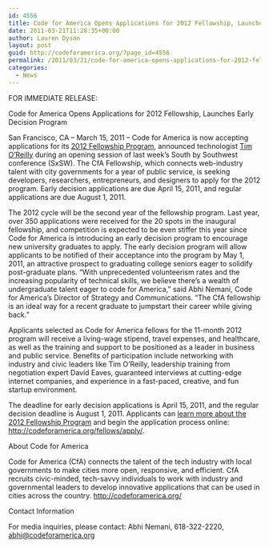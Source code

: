 ```yaml
---
id: 4556
title: Code for America Opens Applications for 2012 Fellowship, Launches Early Decision Program
date: 2011-03-21T11:28:35+00:00
author: Lauren Dyson
layout: post
guid: http://codeforamerica.org/?page_id=4556
permalink: /2011/03/21/code-for-america-opens-applications-for-2012-fellowship-launches-early-decision-program/
categories:
  - News
---
```

FOR IMMEDIATE RELEASE:
  
Code for America Opens Applications for 2012 Fellowship, Launches Early Decision Program

San Francisco, CA – March 15, 2011 – Code for America is now accepting applications for its [2012 Fellowship Program](http://www.codeforamerica.org/fellows/), announced technologist [Tim O’Reilly](http://blogs.forbes.com/davidewalt/2011/03/11/tim-oreilly-speaks-at-sxsw/) during an opening session of last week’s South by Southwest conference (SxSW). The CfA Fellowship, which connects web-industry talent with city governments for a year of public service, is seeking developers, researchers, entrepreneurs, and designers to apply for the 2012 program. Early decision applications are due April 15, 2011, and regular applications are due August 1, 2011.

The 2012 cycle will be the second year of the fellowship program. Last year, over 350 applications were received for the 20 spots in the inaugural fellowship, and competition is expected to be even stiffer this year since Code for America is introducing an early decision program to encourage new university graduates to apply. The early decision program will allow applicants to be notified of their acceptance into the program by May 1, 2011, an attractive prospect to graduating college seniors eager to solidify post-graduate plans. “With unprecedented volunteerism rates and the increasing popularity of technical skills, we believe there’s a wealth of undergraduate talent eager to code for America,” said Abhi Nemani, Code for America’s Director of Strategy and Communications. “The CfA fellowship is an ideal way for a recent graduate to jumpstart their career while giving back.”

Applicants selected as Code for America fellows for the 11-month 2012 program will receive a living-wage stipend, travel expenses, and healthcare, as well as the training and support to be positioned as a leader in business and public service. Benefits of participation include networking with industry and civic leaders like Tim O’Reilly, leadership training from negotiation expert David Eaves, guaranteed interviews at cutting-edge internet companies, and experience in a fast-paced, creative, and fun startup environment.

The deadline for early decision applications is April 15, 2011, and the regular decision deadline is August 1, 2011. Applicants can [learn more about the 2012 Fellowship Program](http://codeforamerica.org/fellows/) and begin the application process online: <http://codeforamerica.org/fellows/apply/>.

About Code for America
  
Code for America (CfA) connects the talent of the tech industry with local governments to make cities more open, responsive, and efficient. CfA recruits civic-minded, tech-savvy individuals to work with industry and governmental leaders to develop innovative applications that can be used in cities across the country. <http://codeforamerica.org/>

Contact Information
  
For media inquiries, please contact: Abhi Nemani, 618-322-2220, abhi@codeforamerica.org

###